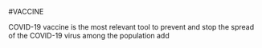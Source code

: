 #VACCINE

COVID-19 vaccine is the most relevant tool to prevent and stop the spread of the COVID-19 virus among the population 
add